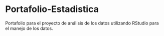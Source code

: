 # Portafolio-Estadistica
Portafolio para el proyecto de análisis de los datos utilizando RStudio para el manejo de los datos.
